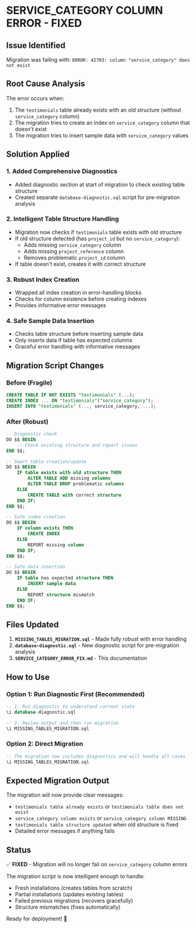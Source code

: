 # SERVICE_CATEGORY COLUMN ERROR - FIXED

## Issue Identified
Migration was failing with: `ERROR: 42703: column "service_category" does not exist`

## Root Cause Analysis
The error occurs when:
1. The `testimonials` table already exists with an old structure (without `service_category` column)
2. The migration tries to create an index on `service_category` column that doesn't exist
3. The migration tries to insert sample data with `service_category` values

## Solution Applied

### 1. Added Comprehensive Diagnostics
- Added diagnostic section at start of migration to check existing table structure
- Created separate `database-diagnostic.sql` script for pre-migration analysis

### 2. Intelligent Table Structure Handling
- Migration now checks if `testimonials` table exists with old structure
- If old structure detected (has `project_id` but no `service_category`):
  - Adds missing `service_category` column
  - Adds missing `project_reference` column  
  - Removes problematic `project_id` column
- If table doesn't exist, creates it with correct structure

### 3. Robust Index Creation
- Wrapped all index creation in error-handling blocks
- Checks for column existence before creating indexes
- Provides informative error messages

### 4. Safe Sample Data Insertion
- Checks table structure before inserting sample data
- Only inserts data if table has expected columns
- Graceful error handling with informative messages

## Migration Script Changes

### Before (Fragile)
```sql
CREATE TABLE IF NOT EXISTS "testimonials" (...);
CREATE INDEX ... ON "testimonials"("service_category");
INSERT INTO "testimonials" (..., service_category, ...);
```

### After (Robust)
```sql
-- Diagnostic check
DO $$ BEGIN
    -- Check existing structure and report issues
END $$;

-- Smart table creation/update
DO $$ BEGIN
    IF table exists with old structure THEN
        ALTER TABLE ADD missing columns
        ALTER TABLE DROP problematic columns
    ELSE
        CREATE TABLE with correct structure
    END IF;
END $$;

-- Safe index creation
DO $$ BEGIN
    IF column exists THEN
        CREATE INDEX
    ELSE
        REPORT missing column
    END IF;
END $$;

-- Safe data insertion
DO $$ BEGIN
    IF table has expected structure THEN
        INSERT sample data
    ELSE
        REPORT structure mismatch
    END IF;
END $$;
```

## Files Updated
1. **`MISSING_TABLES_MIGRATION.sql`** - Made fully robust with error handling
2. **`database-diagnostic.sql`** - New diagnostic script for pre-migration analysis
3. **`SERVICE_CATEGORY_ERROR_FIX.md`** - This documentation

## How to Use

### Option 1: Run Diagnostic First (Recommended)
```sql
-- 1. Run diagnostic to understand current state
\i database-diagnostic.sql

-- 2. Review output and then run migration
\i MISSING_TABLES_MIGRATION.sql
```

### Option 2: Direct Migration
```sql
-- The migration now includes diagnostics and will handle all cases
\i MISSING_TABLES_MIGRATION.sql
```

## Expected Migration Output
The migration will now provide clear messages:
- `testimonials table already exists` or `testimonials table does not exist`
- `service_category column exists` or `service_category column MISSING`
- `testimonials table structure updated` when old structure is fixed
- Detailed error messages if anything fails

## Status
✅ **FIXED** - Migration will no longer fail on `service_category` column errors

The migration script is now intelligent enough to handle:
- Fresh installations (creates tables from scratch)
- Partial installations (updates existing tables)
- Failed previous migrations (recovers gracefully)
- Structure mismatches (fixes automatically)

Ready for deployment! 🚀
